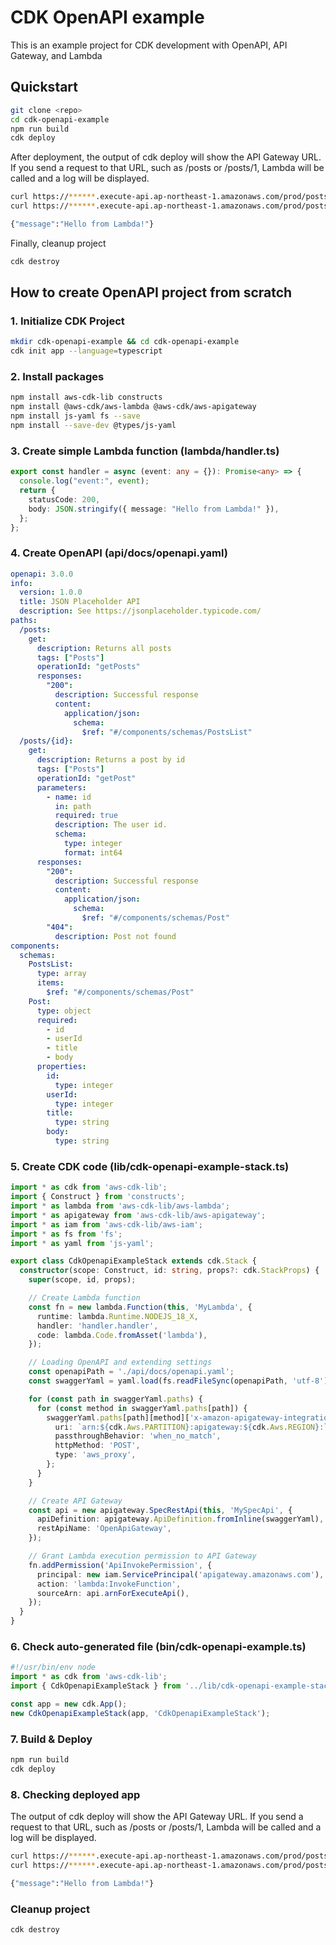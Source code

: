 # CDK OpenAPI example

This is an example project for CDK development with OpenAPI, API Gateway, and Lambda

## Quickstart

```sh
git clone <repo>
cd cdk-openapi-example
npm run build
cdk deploy
```

After deployment, the output of cdk deploy will show the API Gateway URL. If you send a request to that URL, such as /posts or /posts/1, Lambda will be called and a log will be displayed.

```sh
curl https://******.execute-api.ap-northeast-1.amazonaws.com/prod/posts
curl https://******.execute-api.ap-northeast-1.amazonaws.com/prod/posts/1

{"message":"Hello from Lambda!"}
```

Finally, cleanup project

```sh
cdk destroy
```


## How to create OpenAPI project from scratch

### 1. Initialize CDK Project

```sh
mkdir cdk-openapi-example && cd cdk-openapi-example
cdk init app --language=typescript
```

### 2. Install packages

```sh
npm install aws-cdk-lib constructs
npm install @aws-cdk/aws-lambda @aws-cdk/aws-apigateway
npm install js-yaml fs --save
npm install --save-dev @types/js-yaml
```

### 3. Create simple Lambda function (lambda/handler.ts)

```ts
export const handler = async (event: any = {}): Promise<any> => {
  console.log("event:", event);
  return {
    statusCode: 200,
    body: JSON.stringify({ message: "Hello from Lambda!" }),
  };
};
```

### 4. Create OpenAPI (api/docs/openapi.yaml)

```yaml
openapi: 3.0.0
info:
  version: 1.0.0
  title: JSON Placeholder API
  description: See https://jsonplaceholder.typicode.com/
paths:
  /posts:
    get:
      description: Returns all posts
      tags: ["Posts"]
      operationId: "getPosts"
      responses:
        "200":
          description: Successful response
          content:
            application/json:
              schema:
                $ref: "#/components/schemas/PostsList"
  /posts/{id}:
    get:
      description: Returns a post by id
      tags: ["Posts"]
      operationId: "getPost"
      parameters:
        - name: id
          in: path
          required: true
          description: The user id.
          schema:
            type: integer
            format: int64
      responses:
        "200":
          description: Successful response
          content:
            application/json:
              schema:
                $ref: "#/components/schemas/Post"
        "404":
          description: Post not found
components:
  schemas:
    PostsList:
      type: array
      items:
        $ref: "#/components/schemas/Post"
    Post:
      type: object
      required:
        - id
        - userId
        - title
        - body
      properties:
        id:
          type: integer
        userId:
          type: integer
        title:
          type: string
        body:
          type: string
```


### 5. Create CDK code (lib/cdk-openapi-example-stack.ts)

```ts
import * as cdk from 'aws-cdk-lib';
import { Construct } from 'constructs';
import * as lambda from 'aws-cdk-lib/aws-lambda';
import * as apigateway from 'aws-cdk-lib/aws-apigateway';
import * as iam from 'aws-cdk-lib/aws-iam';
import * as fs from 'fs';
import * as yaml from 'js-yaml';

export class CdkOpenapiExampleStack extends cdk.Stack {
  constructor(scope: Construct, id: string, props?: cdk.StackProps) {
    super(scope, id, props);

    // Create Lambda function
    const fn = new lambda.Function(this, 'MyLambda', {
      runtime: lambda.Runtime.NODEJS_18_X,
      handler: 'handler.handler',
      code: lambda.Code.fromAsset('lambda'),
    });

    // Loading OpenAPI and extending settings
    const openapiPath = './api/docs/openapi.yaml';
    const swaggerYaml = yaml.load(fs.readFileSync(openapiPath, 'utf-8')) as any;

    for (const path in swaggerYaml.paths) {
      for (const method in swaggerYaml.paths[path]) {
        swaggerYaml.paths[path][method]['x-amazon-apigateway-integration'] = {
          uri: `arn:${cdk.Aws.PARTITION}:apigateway:${cdk.Aws.REGION}:lambda:path/2015-03-31/functions/${fn.functionArn}/invocations`,
          passthroughBehavior: 'when_no_match',
          httpMethod: 'POST',
          type: 'aws_proxy',
        };
      }
    }

    // Create API Gateway
    const api = new apigateway.SpecRestApi(this, 'MySpecApi', {
      apiDefinition: apigateway.ApiDefinition.fromInline(swaggerYaml),
      restApiName: 'OpenApiGateway',
    });

    // Grant Lambda execution permission to API Gateway
    fn.addPermission('ApiInvokePermission', {
      principal: new iam.ServicePrincipal('apigateway.amazonaws.com'),
      action: 'lambda:InvokeFunction',
      sourceArn: api.arnForExecuteApi(),
    });
  }
}
```

### 6. Check auto-generated file (bin/cdk-openapi-example.ts)

```ts
#!/usr/bin/env node
import * as cdk from 'aws-cdk-lib';
import { CdkOpenapiExampleStack } from '../lib/cdk-openapi-example-stack';

const app = new cdk.App();
new CdkOpenapiExampleStack(app, 'CdkOpenapiExampleStack');
```

### 7. Build & Deploy

```sh
npm run build
cdk deploy
```

### 8. Checking deployed app

The output of cdk deploy will show the API Gateway URL. If you send a request to that URL, such as /posts or /posts/1, Lambda will be called and a log will be displayed.

```sh
curl https://******.execute-api.ap-northeast-1.amazonaws.com/prod/posts
curl https://******.execute-api.ap-northeast-1.amazonaws.com/prod/posts/1

{"message":"Hello from Lambda!"}
```

### Cleanup project

```sh
cdk destroy
```
